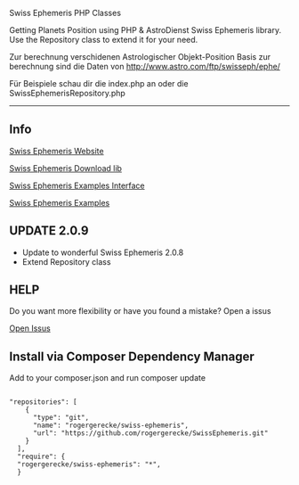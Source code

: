 Swiss Ephemeris PHP Classes

Getting Planets Position using PHP & AstroDienst Swiss Ephemeris library.  Use the Repository class to extend it for your need.

Zur berechnung verschidenen Astrologischer Objekt-Position Basis zur berechnung sind die Daten von
[http://www.astro.com/ftp/swisseph/ephe/ ](http://www.astro.com/ftp/swisseph/ephe/ )

Für Beispiele schau dir die index.php an oder die SwissEphemerisRepository.php

---

Info
---
[Swiss Ephemeris Website](https://www.astro.com/swisseph/swephinfo_e.htm)

[Swiss Ephemeris Download lib](http://www.astro.com/ftp/swisseph/)

[Swiss Ephemeris Examples Interface](https://www.astro.com/ftp/swisseph/doc/swephprg.htm)

[Swiss Ephemeris Examples](https://www.astro.com/ftp/swisseph/doc/swisseph.htm)

UPDATE 2.0.9
---
- Update to wonderful Swiss Ephemeris 2.0.8
- Extend Repository class

HELP
---
Do you want more flexibility or have you found a mistake? Open a issus

[Open Issus](https://github.com/rogergerecke/SwissEphemeris/issues)

Install via Composer Dependency Manager
---

Add to your composer.json and run composer update
```

"repositories": [
    {
      "type": "git",
      "name": "rogergerecke/swiss-ephemeris",
      "url": "https://github.com/rogergerecke/SwissEphemeris.git"
    }
  ],
  "require": {
  "rogergerecke/swiss-ephemeris": "*",
  }
  
```